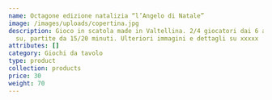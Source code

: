 ```yaml
---
name: Octagone edizione natalizia “l’Angelo di Natale”
image: /images/uploads/copertina.jpg
description: Gioco in scatola made in Valtellina. 2/4 giocatori dai 6 anni in
  su, partite da 15/20 minuti. Ulteriori immagini e dettagli su xxxxx
attributes: []
category: Giochi da tavolo
type: product
collection: products
price: 30
weight: 70
---
```

